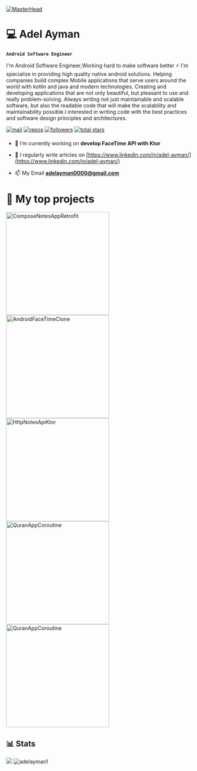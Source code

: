 
[![MasterHead](https://1.bp.blogspot.com/-7A4WynwLsMw/XbBpCXG8fHI/AAAAAAAAMt4/uOa1bpLskYgrwGbllhSu2SDj_Mig8SXJQCLcBGAsYHQ/s1600/2000_600px.gif)](https://github.com/adelayman1)
# :computer: Adel Ayman

**`Android Software Engineer`**

I'm Android Software Engineer,Working hard to make software better ⚡ I'm specialize in providing high quality native android solutions. Helping companies build complex Mobile applications that serve users around the world with kotlin and java and modern technologies. Creating and developing applications that are not only beautiful, but pleasant to use and really problem-solving. Always writing not just maintainable and scalable software, but also the readable code that will make the scalability and maintainability possible.I interested in writing code with the best practices and software design principles and architectures.

<p align="left">
      <a href="mailto:adelayman0000@gmail.com">
         <img alt="mail" title="message me" src="https://custom-icon-badges.demolab.com/badge/-adelayman0000@gmail.com-red?style=for-the-badge&logo=mention&logoColor=white"/></a> 
      <a href="https://github.com/adelayman1?tab=repositories">
         <img alt="repos" title="All repos" src="https://custom-icon-badges.demolab.com/badge/-My%20Repos-yellow?style=for-the-badge&logoColor=white&logo=repo"/></a> 
      <a href="https://github.com/adelayman1?tab=followers">
         <img alt="followers" title="Follow me on Github" src="https://custom-icon-badges.demolab.com/github/followers/adelayman1?color=236ad3&labelColor=1155ba&style=for-the-badge&logo=person-add&label=Follow&logoColor=white"/></a>
      <a href="https://github.com/adelayman1?tab=repositories&sort=stargazers">
         <img alt="total stars" title="Total stars on GitHub" src="https://custom-icon-badges.demolab.com/github/stars/adelayman1?color=55960c&style=for-the-badge&labelColor=488207&logo=star"/></a>
   </p>
<h4 align="left"></h4>

- 🔭 I’m currently working on **develop FaceTime API with Ktor**

- 📝 I regularly write articles on [https://www.linkedin.com/in/adel-ayman/](https://www.linkedin.com/in/adel-ayman/)

- 📫 My Email **adelayman0000@gmail.com**

# :file_folder: My top projects

<p align="left">
    <a href="https://github.com/adelayman1/ComposeNotesAppRetrofit"><img width="278" src="https://denvercoder1-github-readme-stats.vercel.app/api/pin/?username=adelayman1&repo=ComposeNotesAppRetrofit&theme=react&bg_color=073042&title_color=3cdb85&hide_border=true&icon_color=F8D866&show_icons=true" alt="ComposeNotesAppRetrofit"></a>
    <a href="https://github.com/adelayman1/AndroidFaceTimeClone"><img width="278" src="https://denvercoder1-github-readme-stats.vercel.app/api/pin/?username=adelayman1&repo=AndroidFaceTimeClone&theme=react&bg_color=073042&title_color=3cdb85&hide_border=true&icon_color=F8D866&show_icons=true" alt="AndroidFaceTimeClone"></a> 
    <a href="https://github.com/adelayman1/HttpNotesApiKtor"><img width="278" src="https://denvercoder1-github-readme-stats.vercel.app/api/pin/?username=adelayman1&repo=HttpNotesApiKtor&theme=react&bg_color=073042&title_color=3cdb85&hide_border=true&icon_color=F8D866&show_icons=true" alt="HttpNotesApiKtor"></a> 
    <a href="https://github.com/adelayman1/QuranAppCoroutine"><img width="278" src="https://denvercoder1-github-readme-stats.vercel.app/api/pin/?username=adelayman1&repo=QuranAppCoroutine&theme=react&bg_color=073042&title_color=3cdb85&hide_border=true&icon_color=F8D866&show_icons=true" alt="QuranAppCoroutine"></a>
    <a href="https://github.com/adelayman1/HttpFaceTimeCloneAPI"><img width="278" src="https://denvercoder1-github-readme-stats.vercel.app/api/pin/?username=adelayman1&repo=HttpFaceTimeCloneAPI&theme=react&bg_color=073042&title_color=3cdb85&hide_border=true&icon_color=F8D866&show_icons=true" alt="QuranAppCoroutine"></a>
  </p>
  
## 📊 Stats

<p align="left" alt="adelayman1">
<img src="https://github-readme-stats.vercel.app/api?username=adelayman1&show_icons=true&theme=tokyonight" /> 
<img src="https://github-readme-streak-stats.herokuapp.com/?user=adelayman1&theme=tokyonight&hide_border=false" alt="adelayman1" />
</p>

